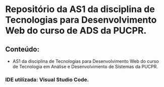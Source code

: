 # Repositório da AS1 da disciplina de Tecnologias para Desenvolvimento Web do curso de ADS da PUCPR.

## Conteúdo:

- AS1 da disciplina de Tecnologias para Desenvolvimento Web do curso de Tecnologia em Análise e Desenvolvimento de Sistemas da PUCPR.

### IDE utilizada: Visual Studio Code.
